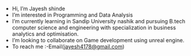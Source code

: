 - Hi, I’m Jayesh shinde
- I’m interested in Programming and Data Analysis
- I’m currently learning in Sandip University nashik and pursuing B.tech computer science and engineering with specialization in business analytics and optimisation.
- I’m looking to collaborate on Game development using unreal engine.
- To reach me :-Email(jayesh4178@gmail.com)

<!---
JayeshS42/JayeshS42 is a ✨ special ✨ repository because its `README.md` (this file) appears on your GitHub profile.
You can click the Preview link to take a look at your changes.
--->

